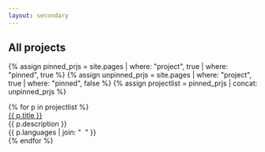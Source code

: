 ```yaml
---
layout: secondary
---
```


## All projects

{% assign pinned_prjs = site.pages | where: "project", true | where: "pinned", true %}
{% assign unpinned_prjs = site.pages | where: "project", true | where: "pinned", false %}
{% assign projectlist = pinned_prjs | concat: unpinned_prjs %}
<div class="project-item-wrapper">
{% for p in projectlist %}
	<div class="project-item">
		<a href="{{ p.url }}">{{ p.title }}</a><br/>
		<venue>{{ p.description }}</venue><br/>
		<topic>{{ p.languages | join: "</topic>&nbsp;&nbsp;<topic>" }}</topic>
	</div>
{% endfor %}
</div>
<p/>
